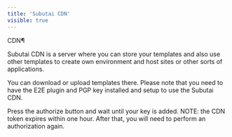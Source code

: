 ```yaml
---
title: 'Subutai CDN'
visible: true
---
```


CDN¶

Subutai CDN is a server where you can store your templates and also use other templates to create own environment and host sites or other sorts of applications.

You can download or upload templates there. Please note that you need to have the E2E plugin and PGP key installed and setup to use the Subutai CDN.

Press the authorize button and wait until your key is added. NOTE: the CDN token expires within one hour. After that, you will need to perform an authorization again.